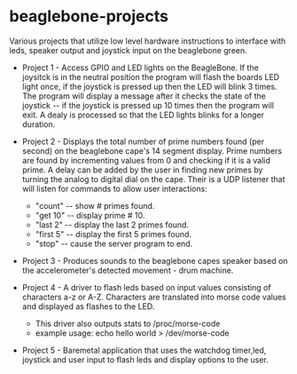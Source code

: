 # beaglebone-projects
Various projects that utilize low level hardware instructions to interface with leds, speaker output and joystick input on the beaglebone green.

* Project 1 - Access GPIO and LED lights on the BeagleBone. If the joysitck is in the neutral position the program will flash the boards LED light once, if the joystick is pressed up then the LED  will blink 3 times. The program will display a message after it checks the state of the joystick -- if the joystick is pressed up 10 times then the program will exit. A dealy is processed so that the LED lights blinks for a longer duration.

* Project 2 - Displays the total number of prime numbers found (per second) on the beaglebone cape's 14 segment display. Prime numbers are found by incrementing values from 0 and checking if it is a valid prime. A delay can be added by the user in finding new primes by turning the analog to digital dial on the cape. Their is a UDP listener that will listen for commands to allow user interactions:
	* "count"   -- show # primes found.
	* "get 10"  -- display prime # 10.
	* "last 2"  -- display the last 2 primes found.
	* "first 5" -- display the first 5 primes found.
	* "stop"    -- cause the server program to end.

* Project 3 - Produces sounds to the beaglebone capes speaker based on the accelerometer's detected movement - drum machine.

* Project 4 - A driver to flash leds based on input values consisting of characters a-z or A-Z. Characters are translated into morse code values and displayed as flashes to the LED.
 	* This driver also outputs stats to /proc/morse-code
	 * example usage: echo hello world > /dev/morse-code

* Project 5 -  Baremetal application that uses the watchdog timer,led, joystick and user input to flash leds and display options to the user.
